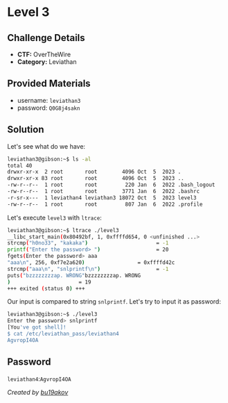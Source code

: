 # Level 3

## Challenge Details 

- **CTF:** OverTheWire
- **Category:** Leviathan

## Provided Materials

- username: `leviathan3`
- password: `Q0G8j4sakn`

## Solution

Let's see what do we have:

```sh
leviathan3@gibson:~$ ls -al
total 40
drwxr-xr-x  2 root       root        4096 Oct  5  2023 .
drwxr-xr-x 83 root       root        4096 Oct  5  2023 ..
-rw-r--r--  1 root       root         220 Jan  6  2022 .bash_logout
-rw-r--r--  1 root       root        3771 Jan  6  2022 .bashrc
-r-sr-x---  1 leviathan4 leviathan3 18072 Oct  5  2023 level3
-rw-r--r--  1 root       root         807 Jan  6  2022 .profile
```

Let's execute `level3` with `ltrace`:

```sh
leviathan3@gibson:~$ ltrace ./level3
__libc_start_main(0x80492bf, 1, 0xffffd654, 0 <unfinished ...>
strcmp("h0no33", "kakaka")                      = -1
printf("Enter the password> ")                  = 20
fgets(Enter the password> aaa
"aaa\n", 256, 0xf7e2a620)                 = 0xffffd42c
strcmp("aaa\n", "snlprintf\n")                  = -1
puts("bzzzzzzzzap. WRONG"bzzzzzzzzap. WRONG
)                      = 19
+++ exited (status 0) +++
```

Our input is compared to string `snlprintf`. Let's try to input it as password:

```sh
leviathan3@gibson:~$ ./level3
Enter the password> snlprintf
[You've got shell]!
$ cat /etc/leviathan_pass/leviathan4
AgvropI4OA
```

## Password

`leviathan4`:`AgvropI4OA`

*Created by [bu19akov](https://github.com/bu19akov)*